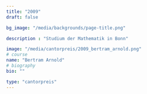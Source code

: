 ```yaml
---
title: "2009"
draft: false

bg_image: "/media/backgrounds/page-title.png"

description : "Studium der Mathematik in Bonn"

image: "/media/cantorpreis/2009_bertram_arnold.png"
# course
name: "Bertram Arnold"
# biography
bio: ""

type: "cantorpreis"
---
```

